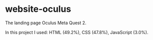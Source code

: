 # website-oculus

The landing page Oculus Meta Quest 2.

In this project I used: HTML (49.2%), CSS (47.8%), JavaScript (3.0%).

